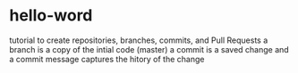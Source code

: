 # hello-word
tutorial to create repositories, branches, commits, and Pull Requests
a branch is a copy of the intial code (master)
a commit is a saved change and a commit message captures the hitory of the change
